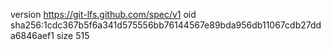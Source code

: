 version https://git-lfs.github.com/spec/v1
oid sha256:1cdc367b5f6a341d575556bb76144567e89bda956db11067cdb27dda6846aef1
size 515
